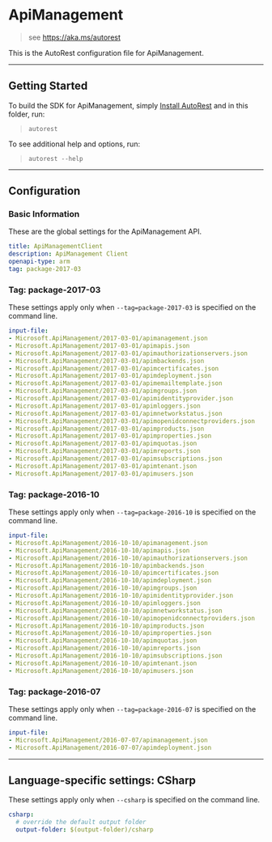 # ApiManagement
    
> see https://aka.ms/autorest

This is the AutoRest configuration file for ApiManagement.



---
## Getting Started 
To build the SDK for ApiManagement, simply [Install AutoRest](https://aka.ms/autorest/install) and in this folder, run:

> `autorest`

To see additional help and options, run:

> `autorest --help`
---

## Configuration



### Basic Information 
These are the global settings for the ApiManagement API.

``` yaml
title: ApiManagementClient
description: ApiManagement Client
openapi-type: arm
tag: package-2017-03
```


### Tag: package-2017-03

These settings apply only when `--tag=package-2017-03` is specified on the command line.

``` yaml $(tag) == 'package-2017-03'
input-file:
- Microsoft.ApiManagement/2017-03-01/apimanagement.json
- Microsoft.ApiManagement/2017-03-01/apimapis.json
- Microsoft.ApiManagement/2017-03-01/apimauthorizationservers.json
- Microsoft.ApiManagement/2017-03-01/apimbackends.json
- Microsoft.ApiManagement/2017-03-01/apimcertificates.json
- Microsoft.ApiManagement/2017-03-01/apimdeployment.json
- Microsoft.ApiManagement/2017-03-01/apimemailtemplate.json
- Microsoft.ApiManagement/2017-03-01/apimgroups.json
- Microsoft.ApiManagement/2017-03-01/apimidentityprovider.json
- Microsoft.ApiManagement/2017-03-01/apimloggers.json
- Microsoft.ApiManagement/2017-03-01/apimnetworkstatus.json
- Microsoft.ApiManagement/2017-03-01/apimopenidconnectproviders.json
- Microsoft.ApiManagement/2017-03-01/apimproducts.json
- Microsoft.ApiManagement/2017-03-01/apimproperties.json
- Microsoft.ApiManagement/2017-03-01/apimquotas.json
- Microsoft.ApiManagement/2017-03-01/apimreports.json
- Microsoft.ApiManagement/2017-03-01/apimsubscriptions.json
- Microsoft.ApiManagement/2017-03-01/apimtenant.json
- Microsoft.ApiManagement/2017-03-01/apimusers.json
```


### Tag: package-2016-10

These settings apply only when `--tag=package-2016-10` is specified on the command line.

``` yaml $(tag) == 'package-2016-10'
input-file:
- Microsoft.ApiManagement/2016-10-10/apimanagement.json
- Microsoft.ApiManagement/2016-10-10/apimapis.json
- Microsoft.ApiManagement/2016-10-10/apimauthorizationservers.json
- Microsoft.ApiManagement/2016-10-10/apimbackends.json
- Microsoft.ApiManagement/2016-10-10/apimcertificates.json
- Microsoft.ApiManagement/2016-10-10/apimdeployment.json
- Microsoft.ApiManagement/2016-10-10/apimgroups.json
- Microsoft.ApiManagement/2016-10-10/apimidentityprovider.json
- Microsoft.ApiManagement/2016-10-10/apimloggers.json
- Microsoft.ApiManagement/2016-10-10/apimnetworkstatus.json
- Microsoft.ApiManagement/2016-10-10/apimopenidconnectproviders.json
- Microsoft.ApiManagement/2016-10-10/apimproducts.json
- Microsoft.ApiManagement/2016-10-10/apimproperties.json
- Microsoft.ApiManagement/2016-10-10/apimquotas.json
- Microsoft.ApiManagement/2016-10-10/apimreports.json
- Microsoft.ApiManagement/2016-10-10/apimsubscriptions.json
- Microsoft.ApiManagement/2016-10-10/apimtenant.json
- Microsoft.ApiManagement/2016-10-10/apimusers.json
```
 
### Tag: package-2016-07

These settings apply only when `--tag=package-2016-07` is specified on the command line.

``` yaml $(tag) == 'package-2016-07'
input-file:
- Microsoft.ApiManagement/2016-07-07/apimanagement.json
- Microsoft.ApiManagement/2016-07-07/apimdeployment.json
```


---
## Language-specific settings: CSharp

These settings apply only when `--csharp` is specified on the command line.

``` yaml $(csharp)
csharp:
  # override the default output folder
  output-folder: $(output-folder)/csharp
```

